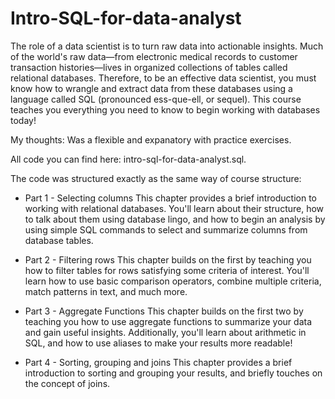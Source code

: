 # Intro-SQL-for-data-analyst
The role of a data scientist is to turn raw data into actionable insights. Much of the world's raw data—from electronic medical records to customer transaction histories—lives in organized collections of tables called relational databases. Therefore, to be an effective data scientist, you must know how to wrangle and extract data from these databases using a language called SQL (pronounced ess-que-ell, or sequel). This course teaches you everything you need to know to begin working with databases today!

My thoughts: Was a flexible and expanatory with practice exercises.

All code you can find here: intro-sql-for-data-analyst.sql.

The code was structured exactly as the same way of course structure:

* Part 1 - Selecting columns This chapter provides a brief introduction to working with relational databases. You'll learn about their structure, how to talk about them using database lingo, and how to begin an analysis by using simple SQL commands to select and summarize columns from database tables.

* Part 2 - Filtering rows This chapter builds on the first by teaching you how to filter tables for rows satisfying some criteria of interest. You'll learn how to use basic comparison operators, combine multiple criteria, match patterns in text, and much more.

* Part 3 - Aggregate Functions This chapter builds on the first two by teaching you how to use aggregate functions to summarize your data and gain useful insights. Additionally, you'll learn about arithmetic in SQL, and how to use aliases to make your results more readable!

* Part 4 - Sorting, grouping and joins This chapter provides a brief introduction to sorting and grouping your results, and briefly touches on the concept of joins.



 
